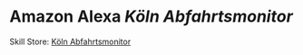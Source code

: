Amazon Alexa *Köln Abfahrtsmonitor*
====

Skill Store: [Köln Abfahrtsmonitor](https://www.amazon.de/Philippst-K%C3%B6ln-Abfahrtsmonitor/dp/B01N9Y9HTF/)